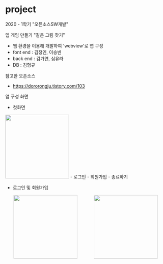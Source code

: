 # project
2020 - 1학기 "오픈소스SW개발"

앱 게임 만들기 "같은 그림 찾기"
- 웹 환경을 이용해 개발하여 'webview'로 앱 구성
- font end : 김정인, 이승빈
- back end : 김가연, 심유라
- DB : 김형규

참고한 오픈소스
- https://dororongju.tistory.com/103

앱 구성 화면
- 첫화면
<img src="https://user-images.githubusercontent.com/45381907/104876623-69841980-599b-11eb-99ca-76d2d0a2f95d.PNG" width = "200">
  - 로그인
  - 회원가입
  - 종료하기
  
- 로그인 및 회원가입
<div>
  <div align="center" style="float:left; width:50%">
    <img src = "https://user-images.githubusercontent.com/45381907/104876608-6557fc00-599b-11eb-8da9-e60f395d88ba.jpg" width="200" >
  </div>
  <div align ="center" style ="float:right; width:50%">
    <img src ="https://user-images.githubusercontent.com/45381907/104876612-66892900-599b-11eb-8c6a-0789cabaaf67.jpg" width="200" >
  </div>
 </div>
  
